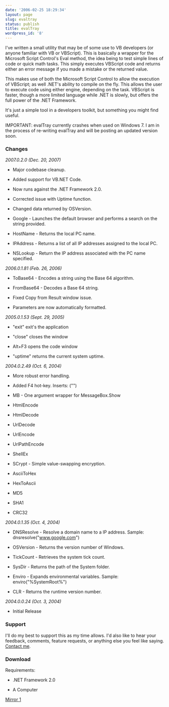```yaml
---
date: '2006-02-25 18:29:34'
layout: page
slug: evaltray
status: publish
title: evalTray
wordpress_id: '8'
---
```


I've written a small utility that may be of some use to VB developers (or anyone familiar with VB or VBScript). This is basically a wrapper for the Microsoft Script Control's Eval method, the idea being to test simple lines of code or quick math tasks.  This simply executes VBScript code and returns either an error message if you made a mistake or the returned value.

This makes use of both the Microsoft Script Control to allow the execution of VBScript; as well .NET's ability to compile on the fly. This allows the user to execute code using either engine, depending on the task. VBScript is faster, though a more limited language while .NET is slowly, but offers the full power of the .NET Framework.

It's just a simple tool in a developers toolkit, but something you might find useful.

IMPORTANT: evalTray currently crashes when used on Windows 7. I am in the process of re-writing evalTray and will be posting an updated version soon.


### Changes


_2007.0.2.0 (Dec. 20, 2007)_



	
  * Major codebase cleanup.

	
  * Added support for VB.NET Code.

	
  * Now runs against the .NET Framework 2.0.

	
  * Corrected issue with Uptime function.

	
  * Changed data returned by OSVersion.

	
  * Google - Launches the default browser and performs a search on the string provided.

	
  * HostName - Returns the local PC name.

	
  * IPAddress - Returns a list of all IP addresses assigned to the local PC.

	
  * NSLookup - Return the IP address associated with the PC name specified.


_2006.0.1.81 (Feb. 26, 2006)_



	
  * ToBase64 - Encodes a string using the Base 64 algorithm.

	
  * FromBase64 - Decodes a Base 64 string.

	
  * Fixed Copy from Result window issue.

	
  * Parameters are now automatically formatted.


_2005.0.1.53  (Sept. 29, 2005)_



	
  * "exit" exit's the application

	
  * "close" closes the window

	
  * Alt+F3 opens the code window

	
  * "uptime" returns the current system uptime.


_2004.0.2.49 (Oct. 6, 2004)_



	
  * More robust error handling.

	
  * Added F4 hot-key. Inserts: ("")

	
  * MB - One argument wrapper for MessageBox.Show

	
  * HtmlEncode

	
  * HtmlDecode

	
  * UrlDecode

	
  * UrlEncode

	
  * UrlPathEncode

	
  * ShellEx

	
  * SCrypt - Simple value-swapping encryption.

	
  * AsciiToHex

	
  * HexToAscii

	
  * MD5

	
  * SHA1

	
  * CRC32


_2004.0.1.35 (Oct. 4, 2004)_



	
  * DNSResolve - Resolve a domain name to a IP address. Sample: dnsresolve("www.google.com")

	
  * OSVersion - Returns the version number of Windows.

	
  * TickCount - Retrieves the system tick count.

	
  * SysDir - Returns the path of the System folder.

	
  * Enviro - Expands environmental variables. Sample: enviro("%SystemRoot%")

	
  * CLR - Returns the runtime version number.


_2004.0.0.24 (Oct. 3, 2004)_



	
  * Initial Release




### Support


I'll do my best to support this as my time allows. I'd also like to hear your feedback, comments, feature requests, or anything else you feel like saying. [Contact me](mailto:adam@adamcaudill.com).


### Download


Requirements:



	
  * .NET Framework 2.0

	
  * A Computer


[Mirror 1
](http://www.adamcaudill.com/files/evalBarInstall.exe)
